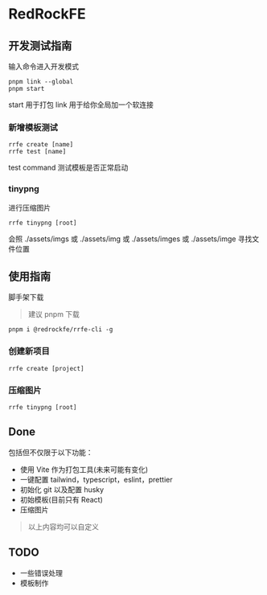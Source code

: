 # RedRockFE

## 开发测试指南

输入命令进入开发模式

```shell
pnpm link --global
pnpm start
```

start 用于打包
link 用于给你全局加一个软连接

### 新增模板测试

```shell
rrfe create [name]
rrfe test [name]
```

test command 测试模板是否正常启动

### tinypng

进行压缩图片

```shell
rrfe tinypng [root]
```

会照 ./assets/imgs 或 ./assets/img 或 ./assets/imges 或 ./assets/imge 寻找文件位置


## 使用指南

脚手架下载

> 建议 pnpm 下载

```shell
pnpm i @redrockfe/rrfe-cli -g
```

### 创建新项目

```shell
rrfe create [project]
```
### 压缩图片

```shell
rrfe tinypng [root]
```

## Done

包括但不仅限于以下功能：

- 使用 Vite 作为打包工具(未来可能有变化)
- 一键配置 tailwind，typescript，eslint，prettier
- 初始化 git 以及配置 husky
- 初始模板(目前只有 React)
- 压缩图片
> 以上内容均可以自定义

## TODO

- 一些错误处理
- 模板制作
